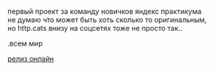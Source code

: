 первый проект за команду новичков яндекс практикума <br>
не думаю что может быть хоть сколько то оригинальным,<br>
но http.cats внизу на соцсетях тоже не просто так..

.всем мир

[релиз онлайн](alphajester.github.io/how-to-learn/ "нажми")
